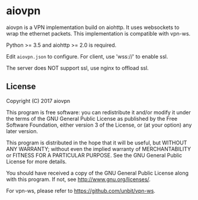 aiovpn
======

aiovpn is a VPN implementation build on aiohttp. It uses websockets to
wrap the ethernet packets. This implementation is compatible with vpn-ws.

Python >= 3.5 and aiohttp >= 2.0 is required.

Edit `aiovpn.json` to configure. For client, use 'wss://' to enable ssl.

The server does NOT support ssl, use nginx to offload ssl.


License
-------

Copyright (C) 2017 aiovpn

This program is free software: you can redistribute it and/or modify
it under the terms of the GNU General Public License as published by
the Free Software Foundation, either version 3 of the License, or
(at your option) any later version.

This program is distributed in the hope that it will be useful,
but WITHOUT ANY WARRANTY; without even the implied warranty of
MERCHANTABILITY or FITNESS FOR A PARTICULAR PURPOSE.  See the
GNU General Public License for more details.

You should have received a copy of the GNU General Public License
along with this program. If not, see <http://www.gnu.org/licenses/>.


For vpn-ws, please refer to <https://github.com/unbit/vpn-ws>.
